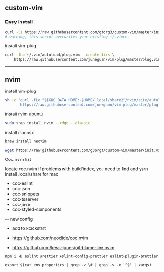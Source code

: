 ## custom-vim
### Easy install
```sh
curl -Ss https://raw.githubusercontent.com/g3org3/custom-vim/master/install_all.sh | bash
# warning, this script overwrites your existing ~/.vimrc
```

install vim-plug

```sh
curl -fLo ~/.vim/autoload/plug.vim --create-dirs \
    https://raw.githubusercontent.com/junegunn/vim-plug/master/plug.vim
```

---

## nvim

install vim-plug

```sh
sh -c 'curl -fLo "${XDG_DATA_HOME:-$HOME/.local/share}"/nvim/site/autoload/plug.vim --create-dirs \
       https://raw.githubusercontent.com/junegunn/vim-plug/master/plug.vim'
```

install nvim ubuntu

```sh
sudo snap install nvim --edge --classic
```

install macosx

```sh
brew install neovim
```

```sh
wget https://raw.githubusercontent.com/g3org3/custom-vim/master/init.vim
```


Coc.nvim list


locate coc.nvim if problems with build/index, you need to find and yarn install .local/share for mac

- coc-eslint
- coc-json
- coc-snippets
- coc-tsserver
- coc-java
- coc-styled-components


-- 
new config
- add to kcickstart

- https://github.com/neoclide/coc.nvim
- https://github.com/kessejones/git-blame-line.nvim



```
npm i -D eslint prettier eslint-config-prettier eslint-plugin-prettier
```


```
export $(cat env.properties | grep -v \# | grep -v -e '^$' | xargs)
```
